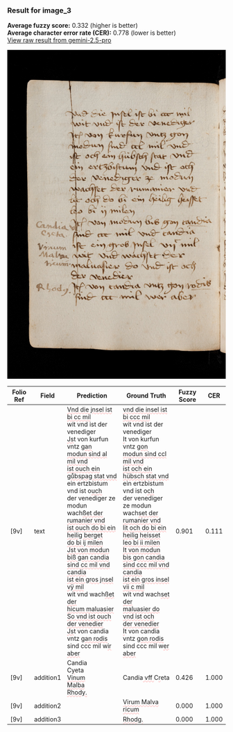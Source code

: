 ### Result for image_3
**Average fuzzy score:** 0.332 (higher is better)<br>**Average character error rate (CER):** 0.778 (lower is better)<br>[View raw result from gemini-2.5-pro](https://github.com/RISE-UNIBAS/humanities_data_benchmark/blob/main/results/2025-10-21/T0272/request_T0272_image_3.json)

<img src="https://github.com/RISE-UNIBAS/humanities_data_benchmark/blob/main/benchmarks/medieval_manuscripts/images/image_3.jpg?raw=true" alt="image_3" width="800px">

<style>
.diff { text-decoration: underline; text-decoration-color: #ffcccc; text-decoration-style: wavy; }
</style>

| Folio Ref | Field | Prediction | Ground Truth | Fuzzy Score | CER |
|-----------|-------|------------|--------------|-------------|-----|
| [9v] | text | <span class="diff">Vnd die jnsel ist bi cc mil<br></span>wit vnd ist der venediger<br><span class="diff">Js</span>t von kurfun vntz g<span class="diff">an<br>modun sind al mil vnd<br>ist ouch ein guͤbspag stat vnd<br></span>ein ertzbistum vnd ist o<span class="diff">uch<br></span>der venediger ze modun<br>wach<span class="diff">ßet der rumanier vnd<br>ist ouch do bi ein heilig berget<br>do bi ij milen<br>Jst von modun biß gan candia<br>sind cc mil vnd candia<br>ist ein gros jnsel vÿ mil<br></span>wit vnd wach<span class="diff">ßet der<br>hicum maluasier So vnd ist ouch<br>der venedier<br>Js</span>t von candia vntz g<span class="diff">an rodis<br></span>sind ccc mil w<span class="diff">ir aber</span> | <span class="diff">vnd die insel ist bi ccc mil<br> </span>wit vnd ist der venediger<br><span class="diff"> I</span>t von kurfun vntz g<span class="diff">on<br> modun sind ccl mil vnd<br> ist och ein hübsch stat vnd<br> </span>ein ertzbistum vnd ist o<span class="diff">ch<br> </span>der venediger ze modun<br><span class="diff"> </span>wach<span class="diff">set der rumanier vnd<br> lit och do bi ein heilig heisset<br> leo bi ii milen<br> It von modun bis gon candia<br> sind ccc mil vnd candia<br> ist ein gros insel vii c mil<br> </span>wit vnd wach<span class="diff">set der<br> maluasier do vnd ist och<br> der venedier<br> I</span>t von candia vntz g<span class="diff">on rodis<br> </span>sind ccc mil w<span class="diff">er aber</span> | 0.901 | 0.111 |
| [9v] | addition1 | Candia<span class="diff"><br></span>C<span class="diff">y</span>eta<span class="diff"><br>Vinum<br>Malba<br>Rhody.</span> | Candia<span class="diff"> vff </span>C<span class="diff">r</span>eta | 0.426 | 1.000 |
| [9v] | addition2 |  | <span class="diff">Virum Malva ricum</span> | 0.000 | 1.000 |
| [9v] | addition3 |  | <span class="diff">Rhodg.</span> | 0.000 | 1.000 |
